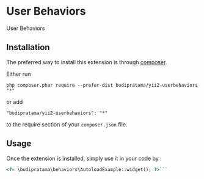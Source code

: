 User Behaviors
==============
User Behaviors

Installation
------------

The preferred way to install this extension is through [composer](http://getcomposer.org/download/).

Either run

```
php composer.phar require --prefer-dist budipratama/yii2-userbehaviors "*"
```

or add

```
"budipratama/yii2-userbehaviors": "*"
```

to the require section of your `composer.json` file.


Usage
-----

Once the extension is installed, simply use it in your code by  :

```php
<?= \budipratama\behaviors\AutoloadExample::widget(); ?>```